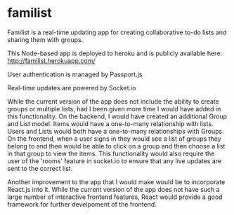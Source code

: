# familist

Familist is a real-time updating app for creating collaborative to-do lists and sharing them with groups.

This Node-based app is deployed to heroku and is publicly available here: http://familist.herokuapp.com/

User authentication is managed by Passport.js

Real-time updates are powered by Socket.io

While the current version of the app does not include the ability to create groups or multiple lists, had I been given more time I would have added in this functionality. On the backend, I would have created an additional Group and List model. Items would have a one-to-many relationship with lists. Users and Lists would both have a one-to-many relationships with Groups. On the frontend, when a user signs in they would see a list of groups they belong to and then would be able to click on a group and then choose a list in that group to view the items. This functionality would also require the user of the 'rooms' feature in socket.io to ensure that any live updates are sent to the correct list.

Another improvement to the app that I would make would be to incorporate React.js into it. While the current version of the app does not have such a large number of interactive frontend features, React would provide a good framework for further develpoment of the frontend.
